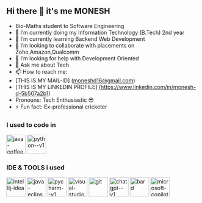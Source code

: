 ## Hi there 👋  it's me MONESH

-  Bio-Maths student to Software Engineering 
- 🔭 I’m currently doing my Information Technology (B.Tech) 2nd year 
- 🌱 I’m currently learning Backend Web Development 
- 👯 I’m looking to collaborate with placements on Zoho,Amazon,Qualcomm 
- 🤔 I’m looking for help with Development Oriented
- 💬 Ask me about Tech
- 📫 How to reach me:
- [THIS IS MY MAIL-ID] (moneshd16@gmail.com)
- [THIS IS MY LINKEDIN PROFILE] (https://www.linkedin.com/in/monesh-d-5b507a2b1)
- Pronouns: Tech Enthusiastic 😎
- ⚡ Fun fact: Ex-professional cricketer 

### I used to code in 

<img width="50" height="50" src="https://img.icons8.com/fluency/48/java-coffee-cup-logo.png" alt="java-coffee-cup-logo"/>
<img width="50" height="50" src="https://img.icons8.com/color/48/python--v1.png" alt="python--v1"/>



### IDE & TOOLS i used

<img width="50" height="50" src="https://img.icons8.com/fluency/48/intellij-idea.png" alt="intellij-idea"/>
<img width="50" height="50" src="https://img.icons8.com/office/16/java-eclipse.png" alt="java-eclipse"/>
<img width="50" height="50" src="https://img.icons8.com/color/48/pycharm--v1.png" alt="pycharm--v1"/>
<img width="50" height="50" src="https://img.icons8.com/color/48/visual-studio-code-2019.png" alt="visual-studio-code-2019"/>
<img width="50" height="50" src="https://img.icons8.com/color/48/git.png" alt="git"/>
<img width="50" height="50" src="https://img.icons8.com/fluency/48/chatgpt--v1.png" alt="chatgpt--v1"/>
<img width="50" height="50" src="https://img.icons8.com/fluency/48/bard.png" alt="bard"/>
<img width="50" height="50" src="https://img.icons8.com/fluency/48/microsoft-copilot.png" alt="microsoft-copilot"/>



